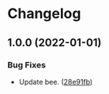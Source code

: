 # Changelog

## 1.0.0 (2022-01-01)


### Bug Fixes

* Update bee. ([28e91fb](https://www.github.com/NamelessProductionCommittee/reincarnation/commit/28e91fbd12e3cf6a01664b4aebfcf78d138ec85b))
